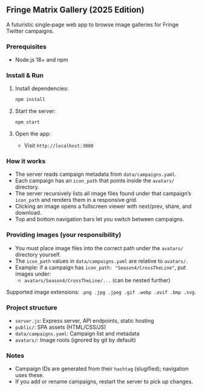 ## Fringe Matrix Gallery (2025 Edition)

A futuristic single‑page web app to browse image galleries for Fringe Twitter campaigns.

### Prerequisites
- Node.js 18+ and npm

### Install & Run
1. Install dependencies:
   
   ```bash
   npm install
   ```

2. Start the server:
   
   ```bash
   npm start
   ```

3. Open the app:
   - Visit `http://localhost:3000`

### How it works
- The server reads campaign metadata from `data/campaigns.yaml`.
- Each campaign has an `icon_path` that points inside the `avatars/` directory.
- The server recursively lists all image files found under that campaign’s `icon_path` and renders them in a responsive grid.
- Clicking an image opens a fullscreen viewer with next/prev, share, and download.
- Top and bottom navigation bars let you switch between campaigns.

### Providing images (your responsibility)
- You must place image files into the correct path under the `avatars/` directory yourself.
- The `icon_path` values in `data/campaigns.yaml` are relative to `avatars/`.
- Example: if a campaign has `icon_path: "Season4/CrossTheLine"`, put images under:
  - `avatars/Season4/CrossTheLine/...` (can be nested further)

Supported image extensions: `.png .jpg .jpeg .gif .webp .avif .bmp .svg`.

### Project structure
- `server.js`: Express server, API endpoints, static hosting
- `public/`: SPA assets (HTML/CSS/JS)
- `data/campaigns.yaml`: Campaign list and metadata
- `avatars/`: Image roots (ignored by git by default)

### Notes
- Campaign IDs are generated from their `hashtag` (slugified); navigation uses these.
- If you add or rename campaigns, restart the server to pick up changes.
